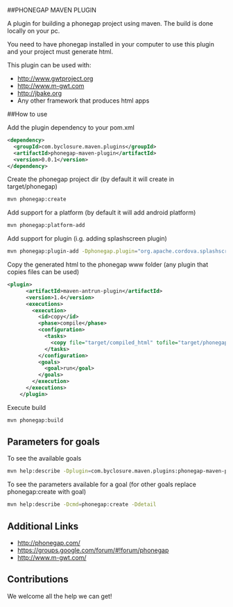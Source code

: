 ##PHONEGAP MAVEN PLUGIN

A plugin for building a phonegap project using maven. The build is done locally on your pc.

You need to have phonegap installed in your computer to use this plugin and your project must generate html.

This plugin can be used with:
* http://www.gwtproject.org
* http://www.m-gwt.com
* http://jbake.org
* Any other framework that produces html apps

##How to use

Add the plugin dependency to your pom.xml

```xml
<dependency>
  <groupId>com.byclosure.maven.plugins</groupId>
  <artifactId>phonegap-maven-plugin</artifactId>
  <version>0.0.1</version>
</dependency>
```

Create the phonegap project dir (by default it will create in target/phonegap)
```bash
mvn phonegap:create
````

Add support for a platform (by default it will add android platform)
```bash
mvn phonegap:platform-add
```

Add support for plugin (i.g. adding splashscreen plugin)
```bash
mvn phonegap:plugin-add -Dphonegap.plugin="org.apache.cordova.splashscreen"
```

Copy the generated html to the phonegap www folder (any plugin that copies files can be used)
```xml
<plugin>
      <artifactId>maven-antrun-plugin</artifactId>
      <version>1.4</version>
      <executions>
        <execution>
          <id>copy</id>
          <phase>compile</phase>
          <configuration>
            <tasks>
              <copy file="target/compiled_html" tofile="target/phonegap/www"/>
            </tasks>
          </configuration>
          <goals>
            <goal>run</goal>
          </goals>
        </execution>
      </executions>
    </plugin>
```

Execute build
```bash
mvn phonegap:build
```



## Parameters for goals

To see the available goals
```bash
mvn help:describe -Dplugin=com.byclosure.maven.plugins:phonegap-maven-plugin
```

To see the parameters available for a goal (for other goals replace phonegap:create with goal)
```bash
mvn help:describe -Dcmd=phonegap:create -Ddetail
```

## Additional Links

* http://phonegap.com/
* https://groups.google.com/forum/#!forum/phonegap
* http://www.m-gwt.com/

## Contributions

We welcome all the help we can get!
